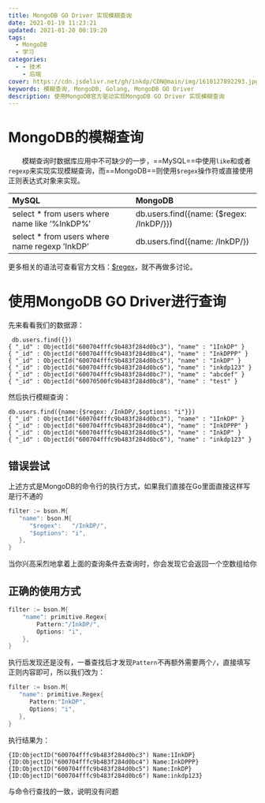 ```yaml
---
title: MongoDB GO Driver 实现模糊查询
date: 2021-01-19 11:23:21
updated: 2021-01-20 00:19:20
tags:
  - MongoDB
  - 学习
categories:
  - - 技术
    - 后端
cover: https://cdn.jsdelivr.net/gh/inkdp/CDN@main/img/1610127892293.jpg
keywords: 模糊查询, MongoDB, Golang, MongoDB GO Driver
description: 使用MongoDB官方驱动实现MongoDB GO Driver 实现模糊查询
---
```


# MongoDB的模糊查询

&emsp;&emsp;模糊查询时数据库应用中不可缺少的一步，==MySQL==中使用`like`和或者`regexp`来实现实现模糊查询，而==MongoDB==则使用`$regex`操作符或直接使用正则表达式对象来实现。

| MySQL                                         | MongoDB                                  |
| :-------------------------------------------- | :--------------------------------------- |
| select * from users where name like ’%InkDP%’ | db.users.find({name: {$regex: /InkDP/}}) |
| select * from users where name regexp ’InkDP’ | db.users.find({name: /InkDP/})           |

更多相关的语法可查看官方文档：[$regex](https://docs.mongodb.com/manual/reference/operator/query/regex/)，就不再做多讨论。

# 使用MongoDB GO Driver进行查询

先来看看我们的数据源：

```shell
 db.users.find({})
{ "_id" : ObjectId("600704fffc9b483f284d0bc3"), "name" : "1InkDP" }
{ "_id" : ObjectId("600704fffc9b483f284d0bc4"), "name" : "InkDPPP" }
{ "_id" : ObjectId("600704fffc9b483f284d0bc5"), "name" : "InkDP" }
{ "_id" : ObjectId("600704fffc9b483f284d0bc6"), "name" : "inkdp123" }
{ "_id" : ObjectId("600704fffc9b483f284d0bc7"), "name" : "abcdef" }
{ "_id" : ObjectId("60070500fc9b483f284d0bc8"), "name" : "test" }
```

然后执行模糊查询：

```shell
db.users.find({name:{$regex: /InkDP/,$options: "i"}})
{ "_id" : ObjectId("600704fffc9b483f284d0bc3"), "name" : "1InkDP" }
{ "_id" : ObjectId("600704fffc9b483f284d0bc4"), "name" : "InkDPPP" }
{ "_id" : ObjectId("600704fffc9b483f284d0bc5"), "name" : "InkDP" }
{ "_id" : ObjectId("600704fffc9b483f284d0bc6"), "name" : "inkdp123" }
```

## 错误尝试

上述方式是MongoDB的命令行的执行方式，如果我们直接在Go里面直接这样写是行不通的

```go
filter := bson.M{
   "name": bson.M{
      "$regex":   "/InkDP/",
      "$options": "i",
   },
}
```

当你兴高采烈地拿着上面的查询条件去查询时，你会发现它会返回一个空数组给你

## 正确的使用方式

```go
filter := bson.M{
	"name": primitive.Regex{
		Pattern:"/InkDP/",
		Options: "i",
	},
}
```

执行后发现还是没有，一番查找后才发现`Pattern`不再额外需要两个`/`，直接填写正则内容即可，所以我们改为：

```go
filter := bson.M{
   "name": primitive.Regex{
      Pattern:"InkDP",
      Options: "i",
   },
}
```

执行结果为：

```shell
{ID:ObjectID("600704fffc9b483f284d0bc3") Name:1InkDP}
{ID:ObjectID("600704fffc9b483f284d0bc4") Name:InkDPPP}
{ID:ObjectID("600704fffc9b483f284d0bc5") Name:InkDP}
{ID:ObjectID("600704fffc9b483f284d0bc6") Name:inkdp123}
```

与命令行查找的一致，说明没有问题